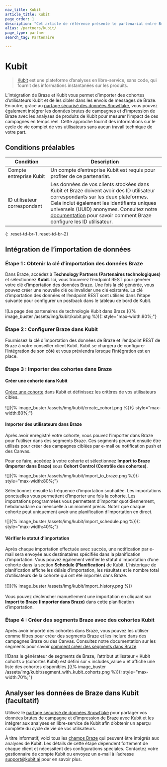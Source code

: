 ```yaml
---
nav_title: Kubit
article_title: Kubit
page_order: 1
description: "Cet article de référence présente le partenariat entre Braze et Kubit, une plateforme d’analyses sans code et en libre-service qui fournit des informations instantanées sur les produits, vous permettant d’importer les cohortes utilisateur de Kubit et de les cibler dans les envois de messages de Braze."
alias: /partners/kubit/
page_type: partner
search_tag: Partenaire

---
```


# Kubit

> [Kubit](https://kubit.ai/) est une plateforme d’analyses en libre-service, sans code, qui fournit des informations instantanées sur les produits. 

L’intégration de Braze et Kubit vous permet d’importer des cohortes d’utilisateurs Kubit et de les cibler dans les envois de messages de Braze. En outre, grâce au [partage sécurisé des données Snowflake]({{site.baseurl}}/partners/data_and_analytics/data_warehouses/snowflake/), vous pouvez également intégrer les données brutes de campagnes et d’impression de Braze avec les analyses de produits de Kubit pour mesurer l’impact de ces campagnes en temps réel. Cette approche fournit des informations sur le cycle de vie complet de vos utilisateurs sans aucun travail technique de votre part.

## Conditions préalables

| Condition | Description |
|---|---|
|Compte entreprise Kubit | Un compte d’entreprise Kubit est requis pour profiter de ce partenariat. |
| ID utilisateur correspondant | Les données de vos clients stockées dans Kubit et Braze doivent avoir des ID utilisateur correspondants sur les deux plateformes. Cela inclut également les identifiants uniques universels (UUID) anonymes. Consultez notre [documentation]({{site.baseurl}}/developer_guide/platform_integration_guides/android/analytics/setting_user_ids/) pour savoir comment Braze configure les ID utilisateur. |
{: .reset-td-br-1 .reset-td-br-2} 

## Intégration de l’importation de données

### Étape 1 : Obtenir la clé d’importation des données Braze

Dans Braze, accédez à **Technology Partners (Partenaires technologiques)** et sélectionnez **Kubit**. Ici, vous trouverez l’endpoint REST pour générer votre clé d’importation des données Braze. Une fois la clé générée, vous pouvez créer une nouvelle clé ou invalider une clé existante. La clé d’importation des données et l’endpoint REST sont utilisés dans l’étape suivante pour configurer un postback dans le tableau de bord de Kubit.<br><br>![La page des partenaires de technologie Kubit dans Braze.]({% image_buster /assets/img/kubit/kubit.png %}){: style="max-width:90%;"}

### Étape 2 : Configurer Braze dans Kubit

Fournissez la clé d’importation des données de Braze et l’endpoint REST de Braze à votre conseiller client Kubit. Kubit se chargera de configurer l’intégration de son côté et vous préviendra lorsque l’intégration est en place.  

### Étape 3 : Importer des cohortes dans Braze

#### Créer une cohorte dans Kubit
[Créez une cohorte](https://www.kubit.ai/doc/fundamentals#cohort) dans Kubit et définissez les critères de vos utilisateurs cibles.<br><br>![]({% image_buster /assets/img/kubit/create_cohort.png %}){: style="max-width:80%;"}

#### Importer des utilisateurs dans Braze
Après avoir enregistré votre cohorte, vous pouvez l’importer dans Braze pour l’utiliser dans des segments Braze. Ces segments peuvent ensuite être utilisés pour créer des campagnes ciblées par e-mail ou notification push et des Canvas.

Pour ce faire, accédez à votre cohorte et sélectionnez **Import to Braze (Importer dans Braze)** sous **Cohort Control (Contrôle des cohortes)**.

![]({% image_buster /assets/img/kubit/import_to_braze.png %}){: style="max-width:80%;"}

Sélectionnez ensuite la fréquence d’importation souhaitée. Les importations ponctuelles vous permettent d’importer une fois la cohorte. Les importations programmées vous permettent d’importer quotidiennement, hebdomadaire ou mensuelle à un moment précis. Notez que chaque cohorte peut uniquement avoir une planification d’importation en direct. 

![]({% image_buster /assets/img/kubit/import_schedule.png %}){: style="max-width:40%;"}

#### Vérifier le statut d’importation
Après chaque importation effectuée avec succès, une notification par e-mail sera envoyée aux destinataires spécifiés dans la planification d’importation. Vous pouvez également vérifier le statut d’importation d’une cohorte dans la section **Schedule (Planification)** de Kubit. L’historique de planification affiche les délais d’importation, les résultats et le nombre total d’utilisateurs de la cohorte qui ont été importés dans Braze.<br><br>![]({% image_buster /assets/img/kubit/import_history.png %})<br><br>Vous pouvez déclencher manuellement une importation en cliquant sur **Import to Braze (Importer dans Braze)** dans cette planification d’importation.

### Étape 4 : Créer des segments Braze avec des cohortes Kubit
Après avoir importé des cohortes dans Braze, vous pouvez les utiliser comme filtres pour créer des segments Braze et les inclure dans des campagnes Braze ou des Canvas. Consultez notre documentation sur les segments pour savoir [comment créer des segments dans Braze]({{site.baseurl}}/user_guide/engagement_tools/segments/creating_a_segment/#step-4-add-filters-to-your-segment).

![Dans le générateur de segments de Braze, l’attribut utilisateur « Kubit cohorts » (cohortes Kubit) est défini sur « includes_value » et affiche une liste des cohortes disponibles.]({% image_buster /assets/img/kubit/segment_with_kubit_cohorts.png %}){: style="max-width:70%;"}

## Analyser les données de Braze dans Kubit (facultatif)
Utilisez le [partage sécurisé de données Snowflake]({{site.baseurl}}/partners/data_and_analytics/data_warehouses/snowflake/) pour partager vos données brutes de campagne et d’impression de Braze avec Kubit et les intégrer aux analyses en libre-service de Kubit afin d’obtenir un aperçu complète du cycle de vie de vos utilisateurs.

À titre informatif, voici tous les [champs Braze]({{site.baseurl}}/assets/download_file/data-sharing-raw-table-schemas.txt?ed79384e6ac6a97fe3b3d9f76852b7c2) qui peuvent être intégrés aux analyses de Kubit. Les détails de cette étape dépendent fortement de chaque client et nécessitent des configurations spéciales. Contactez votre gestionnaire de compte Kubit ou envoyez un e-mail à l’adresse [support@kubit.ai](support@kubit.ai) pour en savoir plus.